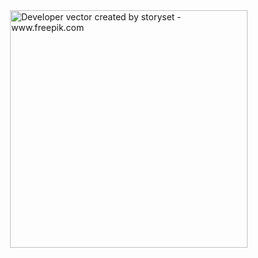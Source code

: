 <img align="right" alt="Developer vector created by storyset - www.freepik.com" height="380" src="[https://user-images.githubusercontent.com/97471199/230774187-e482399b-492c-4c17-a831-0314bf90526e.png](https://br.freepik.com/vetores-gratis/ilustracao-do-conceito-de-digitacao-de-codigo_11436094.htm#fromView=search&page=1&position=6&uuid=d90ac5e8-bccf-4dd2-a78f-4d0aa1103099)">
